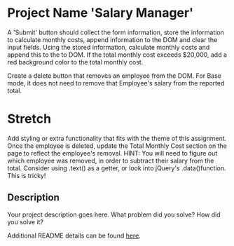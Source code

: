 # Project Name 'Salary Manager'

A 'Submit' button should collect the form information, store the information to calculate monthly costs, append information to the DOM and clear the input fields. Using the stored information, calculate monthly costs and append this to the to DOM. If the total monthly cost exceeds $20,000, add a red background color to the total monthly cost.

Create a delete button that removes an employee from the DOM. For Base mode, it does not need to remove that Employee's salary from the reported total.

# Stretch

Add styling or extra functionality that fits with the theme of this assignment.
Once the employee is deleted, update the Total Monthly Cost section on the page to reflect the employee's removal. HINT: You will need to figure out which employee was removed, in order to subtract their salary from the total. Consider using .text() as a getter, or look into jQuery's .data()function. This is tricky!

## Description

Your project description goes here. What problem did you solve? How did you solve it?

Additional README details can be found [here](https://github.com/PrimeAcademy/readme-template/blob/master/README.md).
